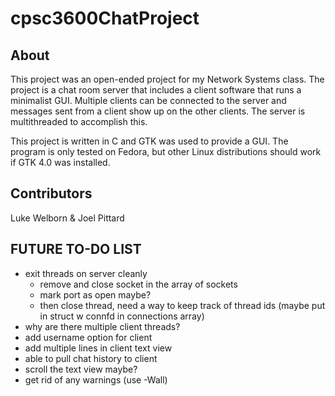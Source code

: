 # cpsc3600ChatProject

## About
This project was an open-ended project for my Network Systems class. The project is a chat room server that includes a client software that runs a minimalist GUI. Multiple clients can be connected to the server and messages sent from a client show up on the other clients. The server is multithreaded to accomplish this.

This project is written in C and GTK was used to provide a GUI. The program is only tested on Fedora, but other Linux distributions should work if GTK 4.0 was installed.

## Contributors
Luke Welborn & Joel Pittard
## FUTURE TO-DO LIST
* exit threads on server cleanly
    * remove and close socket in the array of sockets 
    * mark port as open maybe?
    * then close thread, need a way to keep track of thread ids (maybe put in struct w connfd in connections array)
* why are there multiple client threads?
* add username option for client
* add multiple lines in client text view
* able to pull chat history to client
* scroll the text view maybe?
* get rid of any warnings (use -Wall)
